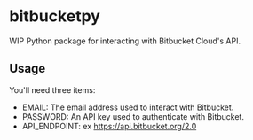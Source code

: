 # bitbucketpy
WIP Python package for interacting with Bitbucket Cloud's API.

## Usage
You'll need three items:

* EMAIL: The email address used to interact with Bitbucket.
* PASSWORD: An API key used to authenticate with Bitbucket.
* API_ENDPOINT: ex https://api.bitbucket.org/2.0
